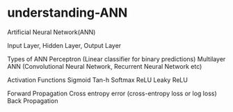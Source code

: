 # understanding-ANN
Artificial Neural Network(ANN)

Input Layer, Hidden Layer, Output Layer

Types of ANN
  Perceptron (Linear classifier for binary predictions)
  Multilayer ANN (Convolutional Neural Network, Recurrent Neural Network etc)
  
 Activation Functions
   Sigmoid
   Tan-h
   Softmax
   ReLU
   Leaky ReLU
  
 Forward Propagation
 Cross entropy error (cross-entropy loss or log loss)
 Back Propagation
